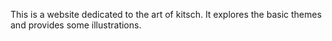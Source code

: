 This is a website dedicated to the art of kitsch. It explores the basic themes and provides some illustrations.
